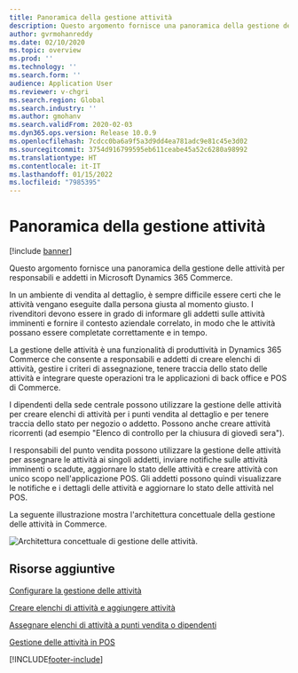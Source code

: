 ```yaml
---
title: Panoramica della gestione attività
description: Questo argomento fornisce una panoramica della gestione delle attività per responsabili e addetti in Microsoft Dynamics 365 Commerce.
author: gvrmohanreddy
ms.date: 02/10/2020
ms.topic: overview
ms.prod: ''
ms.technology: ''
ms.search.form: ''
audience: Application User
ms.reviewer: v-chgri
ms.search.region: Global
ms.search.industry: ''
ms.author: gmohanv
ms.search.validFrom: 2020-02-03
ms.dyn365.ops.version: Release 10.0.9
ms.openlocfilehash: 7cdcc0ba6a9f5a3d9dd4ea781adc9e81c45e3d02
ms.sourcegitcommit: 3754d916799595eb611ceabe45a52c6280a98992
ms.translationtype: HT
ms.contentlocale: it-IT
ms.lasthandoff: 01/15/2022
ms.locfileid: "7985395"
---
```

# <a name="task-management-overview"></a>Panoramica della gestione attività

[!include [banner](includes/banner.md)]

Questo argomento fornisce una panoramica della gestione delle attività per responsabili e addetti in Microsoft Dynamics 365 Commerce.

In un ambiente di vendita al dettaglio, è sempre difficile essere certi che le attività vengano eseguite dalla persona giusta al momento giusto. I rivenditori devono essere in grado di informare gli addetti sulle attività imminenti e fornire il contesto aziendale correlato, in modo che le attività possano essere completate correttamente e in tempo.

La gestione delle attività è una funzionalità di produttività in Dynamics 365 Commerce che consente a responsabili e addetti di creare elenchi di attività, gestire i criteri di assegnazione, tenere traccia dello stato delle attività e integrare queste operazioni tra le applicazioni di back office e POS di Commerce.

I dipendenti della sede centrale possono utilizzare la gestione delle attività per creare elenchi di attività per i punti vendita al dettaglio e per tenere traccia dello stato per negozio o addetto. Possono anche creare attività ricorrenti (ad esempio "Elenco di controllo per la chiusura di giovedì sera").

I responsabili del punto vendita possono utilizzare la gestione delle attività per assegnare le attività ai singoli addetti, inviare notifiche sulle attività imminenti o scadute, aggiornare lo stato delle attività e creare attività con unico scopo nell'applicazione POS. Gli addetti possono quindi visualizzare le notifiche e i dettagli delle attività e aggiornare lo stato delle attività nel POS.

La seguente illustrazione mostra l'architettura concettuale della gestione delle attività in Commerce.

![Architettura concettuale di gestione delle attività.](media/Tasks-management-conceptual-architecture.png)

## <a name="additional-resources"></a>Risorse aggiuntive

[Configurare la gestione delle attività](task-mgmt-configure.md)

[Creare elenchi di attività e aggiungere attività](task-mgmt-create-lists.md)

[Assegnare elenchi di attività a punti vendita o dipendenti](task-mgmt-assign-lists.md)

[Gestione delle attività in POS](task-mgmt-POS.md)


[!INCLUDE[footer-include](../includes/footer-banner.md)]
